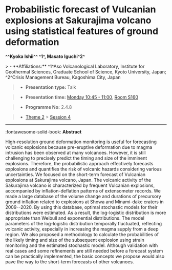 # Probabilistic forecast of Vulcanian explosions at Sakurajima volcano using statistical features of ground deformation

**^^Kyoka Ishii^^ ^1^, Masato Iguchi^2^**

<!-- more -->> - **Affiliations:** ^1^Aso Volcanological Laboratory, Institute for Geothermal Sciences, Graduate School of Science, Kyoto University, Japan; ^2^Crisis Management Bureau, Kagoshima City, Japan

> - **Presentation type:** Talk

> - **Presentation time:** [Monday 10:45 - 11:00](../sessions_comparison.md#__tabbed_1_2), [Room S160](../maps_venue.md#__tabbed_1_2)

> - **Programme No:** 2.4.8

> - [Theme 2](../theme2.md) > [Session 4](../sessions/session-2-4.md)

--- 

:fontawesome-solid-book: **Abstract**

High-resolution ground deformation monitoring is useful for forecasting volcanic explosions because pre-eruptive deformation due to magma intrusion has been observed at many volcanoes. However, it is still challenging to precisely predict the timing and size of the imminent explosions. Therefore, the probabilistic approach effectively forecasts explosions and quantifies the risk of volcanic hazards considering various uncertainties. We focused on the short-term forecast of Vulcanian explosions at Sakurajima volcano, Japan. The volcanic activity of the Sakurajima volcano is characterized by frequent Vulcanian explosions, accompanied by inflation-deflation patterns of extensometer records. We made a large database of the volume change and durations of precursory ground inflation related to explosions at Showa and Minami-dake craters in 2009--2020. By using this database, optimal stochastic models for their distributions were estimated. As a result, the log-logistic distribution is more appropriate than Weibull and exponential distributions. The model parameters of the log-logistic distribution temporally fluctuated, reflecting volcanic activity, especially in increasing the magma supply from a deep region. We also proposed a methodology to calculate the probabilities of the likely timing and size of the subsequent explosion using strain monitoring and the estimated stochastic model. Although validation with real cases and some refinements are still needed before a forecast system can be practically implemented, the basic concepts we propose would also pave the way to the short-term forecasts of other volcanoes.

